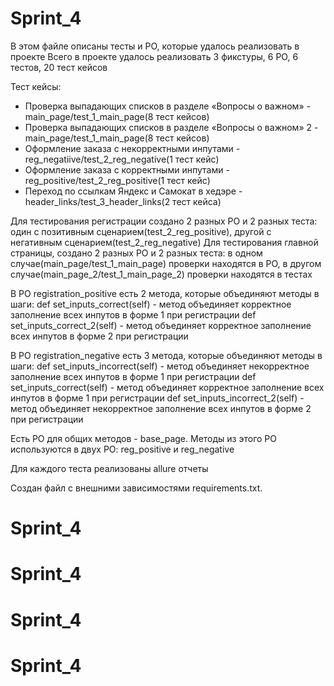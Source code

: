 # Sprint_4

В этом файле описаны тесты и PO, которые удалось реализовать в проекте
Всего в проекте удалось реализовать 3 фикстуры, 6 PO, 6 тестов, 20 тест кейсов

Тест кейсы:
- Проверка выпадающих списков в разделе «Вопросы о важном» - main_page/test_1_main_page(8 тест кейсов)
- Проверка выпадающих списков в разделе «Вопросы о важном» 2 - main_page/test_1_main_page(8 тест кейсов)
- Оформление заказа с некорректными инпутами - reg_negatiive/test_2_reg_negative(1 тест кейс)
- Оформление заказа с корректными инпутами - reg_positive/test_2_reg_positive(1 тест кейс)
- Переход по ссылкам Яндекс и Самокат в хедэре - header_links/test_3_header_links(2 тест кейса)

Для тестирования регистрации создано 2 разных PO и 2 разных теста: один с позитивным сценарием(test_2_reg_positive), другой с негативным сценарием(test_2_reg_negative)
Для тестирования главной страницы, создано 2 разных PO и 2 разных теста: в одном случае(main_page/test_1_main_page) проверки находятся в PO, в другом случае(main_page_2/test_1_main_page_2) проверки находятся в тестах

В PO registration_positive есть 2 метода, которые объединяют методы в шаги:
def set_inputs_correct(self) - метод объединяет корректное заполнение всех инпутов в форме 1 при регистрации
def set_inputs_correct_2(self) - метод объединяет корректное заполнение всех инпутов в форме 2 при регистрации

В PO registration_negative есть 3 метода, которые объединяют методы в шаги:
def set_inputs_incorrect(self) - метод объединяет некорректное заполнение всех инпутов в форме 1 при регистрации
def set_inputs_correct(self) - метод объединяет корректное заполнение всех инпутов в форме 1 при регистрации
def set_inputs_incorrect_2(self) - метод объединяет некорректное заполнение всех инпутов в форме 2 при регистрации

Есть PO для общих методов - base_page. Методы из этого PO используются в двух PO: reg_positive и reg_negative

Для каждого теста реализованы allure отчеты

Создан файл с внешними зависимостями requirements.txt.





# Sprint_4
# Sprint_4
# Sprint_4
# Sprint_4
